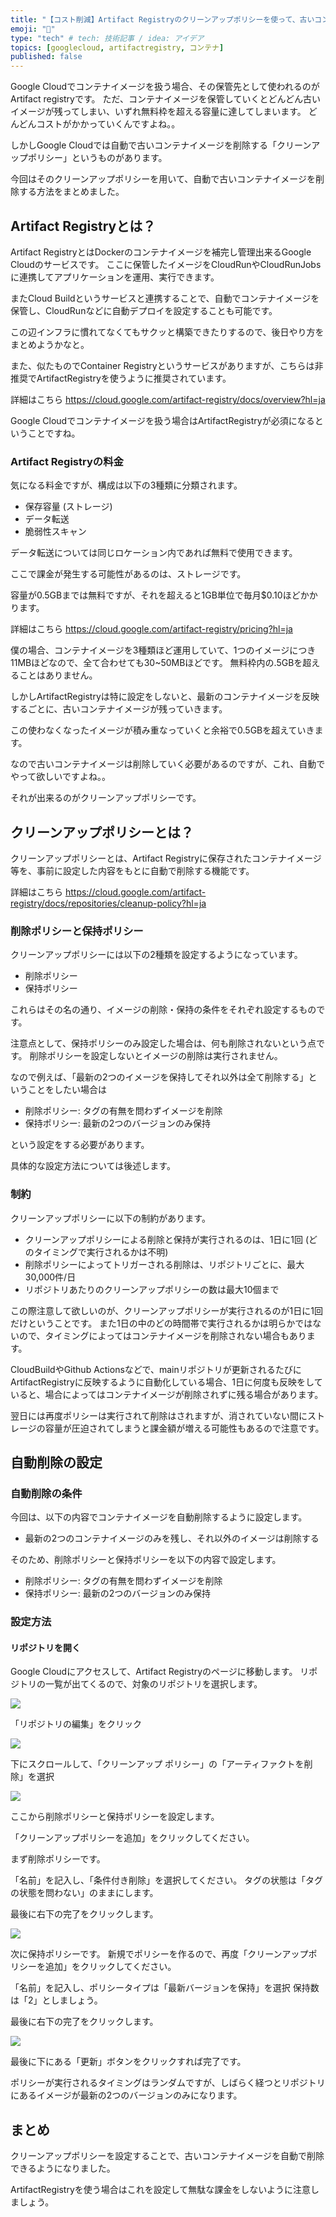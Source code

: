 ```yaml
---
title: "【コスト削減】Artifact Registryのクリーンアップポリシーを使って、古いコンテナイメージを自動で削除する。"
emoji: "🐳"
type: "tech" # tech: 技術記事 / idea: アイデア
topics: [googlecloud, artifactregistry, コンテナ]
published: false
---
```


Google Cloudでコンテナイメージを扱う場合、その保管先として使われるのがArtifact registryです。
ただ、コンテナイメージを保管していくとどんどん古いイメージが残ってしまい、いずれ無料枠を超える容量に達してしまいます。
どんどんコストがかかっていくんですよね。。

しかしGoogle Cloudでは自動で古いコンテナイメージを削除する「クリーンアップポリシー」というものがあります。

今回はそのクリーンアップポリシーを用いて、自動で古いコンテナイメージを削除する方法をまとめました。

## Artifact Registryとは？

Artifact RegistryとはDockerのコンテナイメージを補完し管理出来るGoogle Cloudのサービスです。
ここに保管したイメージをCloudRunやCloudRunJobsに連携してアプリケーションを運用、実行できます。

またCloud Buildというサービスと連携することで、自動でコンテナイメージを保管し、CloudRunなどに自動デプロイを設定することも可能です。

この辺インフラに慣れてなくてもサクッと構築できたりするので、後日やり方をまとめようかなと。

また、似たものでContainer Registryというサービスがありますが、こちらは非推奨でArtifactRegistryを使うように推奨されています。

詳細はこちら
https://cloud.google.com/artifact-registry/docs/overview?hl=ja

Google Cloudでコンテナイメージを扱う場合はArtifactRegistryが必須になるということですね。

### Artifact Registryの料金

気になる料金ですが、構成は以下の3種類に分類されます。

- 保存容量 (ストレージ)
- データ転送
- 脆弱性スキャン

データ転送については同じロケーション内であれば無料で使用できます。

ここで課金が発生する可能性があるのは、ストレージです。

容量が0.5GBまでは無料ですが、それを超えると1GB単位で毎月$0.10ほどかかります。

詳細はこちら
https://cloud.google.com/artifact-registry/pricing?hl=ja

僕の場合、コンテナイメージを3種類ほど運用していて、1つのイメージにつき11MBほどなので、全て合わせても30~50MBほどです。
無料枠内の.5GBを超えることはありません。

しかしArtifactRegistryは特に設定をしないと、最新のコンテナイメージを反映するごとに、古いコンテナイメージが残っていきます。

この使わなくなったイメージが積み重なっていくと余裕で0.5GBを超えていきます。

なので古いコンテナイメージは削除していく必要があるのですが、これ、自動でやって欲しいですよね。。

それが出来るのがクリーンアップポリシーです。

## クリーンアップポリシーとは？

クリーンアップポリシーとは、Artifact Registryに保存されたコンテナイメージ等を、事前に設定した内容をもとに自動で削除する機能です。

詳細はこちら
https://cloud.google.com/artifact-registry/docs/repositories/cleanup-policy?hl=ja

### 削除ポリシーと保持ポリシー

クリーンアップポリシーには以下の2種類を設定するようになっています。

- 削除ポリシー
- 保持ポリシー

これらはその名の通り、イメージの削除・保持の条件をそれぞれ設定するものです。

注意点として、保持ポリシーのみ設定した場合は、何も削除されないという点です。
削除ポリシーを設定しないとイメージの削除は実行されません。

なので例えば、「最新の2つのイメージを保持してそれ以外は全て削除する」ということをしたい場合は

- 削除ポリシー: タグの有無を問わずイメージを削除
- 保持ポリシー: 最新の2つのバージョンのみ保持

という設定をする必要があります。

具体的な設定方法については後述します。


### 制約

クリーンアップポリシーに以下の制約があります。

- クリーンアップポリシーによる削除と保持が実行されるのは、1日に1回 (どのタイミングで実行されるかは不明)
- 削除ポリシーによってトリガーされる削除は、リポジトリごとに、最大30,000件/日
- リポジトリあたりのクリーンアップポリシーの数は最大10個まで

この際注意して欲しいのが、クリーンアップポリシーが実行されるのが1日に1回だけということです。
また1日の中のどの時間帯で実行されるかは明らかではないので、タイミングによってはコンテナイメージを削除されない場合もあります。

CloudBuildやGithub Actionsなどで、mainリポジトリが更新されるたびにArtifactRegistryに反映するように自動化している場合、1日に何度も反映をしていると、場合によってはコンテナイメージが削除されずに残る場合があります。

翌日には再度ポリシーは実行されて削除はされますが、消されていない間にストレージの容量が圧迫されてしまうと課金額が増える可能性もあるので注意です。

## 自動削除の設定

### 自動削除の条件

今回は、以下の内容でコンテナイメージを自動削除するように設定します。

- 最新の2つのコンテナイメージのみを残し、それ以外のイメージは削除する

そのため、削除ポリシーと保持ポリシーを以下の内容で設定します。

- 削除ポリシー: タグの有無を問わずイメージを削除
- 保持ポリシー: 最新の2つのバージョンのみ保持

### 設定方法

#### リポジトリを開く

Google Cloudにアクセスして、Artifact Registryのページに移動します。
リポジトリの一覧が出てくるので、対象のリポジトリを選択します。


![](https://storage.googleapis.com/zenn-user-upload/ffb9bfaafefb-20240524.png)

「リポジトリの編集」をクリック

![](https://storage.googleapis.com/zenn-user-upload/103146cca025-20240524.png)

下にスクロールして、「クリーンアップ ポリシー」の「アーティファクトを削除」を選択

![](https://storage.googleapis.com/zenn-user-upload/59db088a6913-20240524.png)


ここから削除ポリシーと保持ポリシーを設定します。

「クリーンアップポリシーを追加」をクリックしてください。

まず削除ポリシーです。

「名前」を記入し、「条件付き削除」を選択してください。
タグの状態は「タグの状態を問わない」のままにします。

最後に右下の完了をクリックします。

![](https://storage.googleapis.com/zenn-user-upload/47b9c82ede9d-20240524.png)

次に保持ポリシーです。
新規でポリシーを作るので、再度「クリーンアップポリシーを追加」をクリックしてください。

「名前」を記入し、ポリシータイプは「最新バージョンを保持」を選択
保持数は「2」としましょう。

最後に右下の完了をクリックします。

![](https://storage.googleapis.com/zenn-user-upload/61ea93b8c9f0-20240524.png)

最後に下にある「更新」ボタンをクリックすれば完了です。


ポリシーが実行されるタイミングはランダムですが、しばらく経つとリポジトリにあるイメージが最新の2つのバージョンのみになります。


## まとめ
クリーンアップポリシーを設定することで、古いコンテナイメージを自動で削除できるようになりました。

ArtifactRegistryを使う場合はこれを設定して無駄な課金をしないように注意しましょう。



